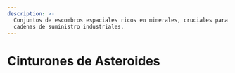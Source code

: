 ```yaml
---
description: >-
  Conjuntos de escombros espaciales ricos en minerales, cruciales para las
  cadenas de suministro industriales.
---
```


# Cinturones de Asteroides

